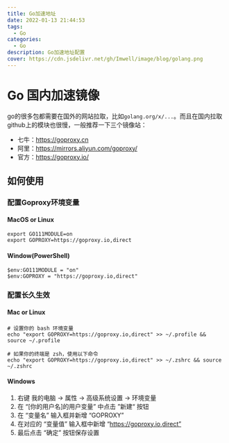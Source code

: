 ```yaml
---
title: Go加速地址
date: 2022-01-13 21:44:53
tags:
  - Go
categories:    
  - Go
description: Go加速地址配置
cover: https://cdn.jsdelivr.net/gh/Imwell/image/blog/golang.png
---
```

# Go 国内加速镜像
go的很多包都需要在国外的网站拉取，比如`golang.org/x/...`。而且在国内拉取github上的模块也很慢，一般推荐一下三个镜像站：
- 七牛：https://goproxy.cn
- 阿里：https://mirrors.aliyun.com/goproxy/
- 官方：https://goproxy.io/
## 如何使用

### 配置Goproxy环境变量

#### MacOS or Linux
```shell
export GO111MODULE=on
export GOPROXY=https://goproxy.io,direct
```
#### Window(PowerShell)
```shell
$env:GO111MODULE = "on"
$env:GOPROXY = "https://goproxy.io,direct"
```
### 配置长久生效

#### Mac or Linux
```shell
# 设置你的 bash 环境变量
echo "export GOPROXY=https://goproxy.io,direct" >> ~/.profile && source ~/.profile

# 如果你的终端是 zsh，使用以下命令
echo "export GOPROXY=https://goproxy.io,direct" >> ~/.zshrc && source ~/.zshrc
```

#### Windows
1. 右键 我的电脑 -> 属性 -> 高级系统设置 -> 环境变量
2. 在 “[你的用户名]的用户变量” 中点击 ”新建“ 按钮
3. 在 “变量名” 输入框并新增 “GOPROXY”
4. 在对应的 “变量值” 输入框中新增 “https://goproxy.io,direct”
5. 最后点击 “确定” 按钮保存设置
